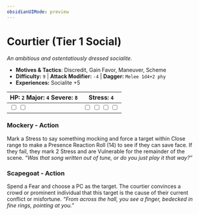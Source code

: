 ```yaml
---
obsidianUIMode: preview
---
```

# Courtier (Tier 1 Social)

*An ambitious and ostentatiously dressed socialite.*

- **Motives & Tactics**: Discredit, Gain Favor, Maneuver, Scheme
- **Difficulty:** `9` | **Attack Modifier:** `-4` | **Dagger:** `Melee 1d4+2 phy`
- **Experiences:** Socialite +5

| HP: `2` Major: `4` Severe: `8` | Stress: `4` |
|--|--|
|  <input type="checkbox" unchecked id="075a1187"> <input type="checkbox" unchecked id="45b1eeed"> |  <input type="checkbox" unchecked id="f41087be"> <input type="checkbox" unchecked id="9fd92447"> <input type="checkbox" unchecked id="952edf3b"> <input type="checkbox" unchecked id="da860a72"> |

### Mockery - Action

Mark a Stress to say something mocking and force a target within Close range to make a Presence Reaction Roll (14) to see if they can save face. If they fail, they mark 2 Stress and are Vulnerable for the remainder of the scene. *“Was that song written out of tune, or do you just play it that way?”*

### Scapegoat - Action

Spend a Fear and choose a PC as the target. The courtier convinces a crowd or prominent individual that this target is the cause of their current conflict or misfortune. *“From across the hall, you see a finger, bedecked in fine rings, pointing at you.”*



